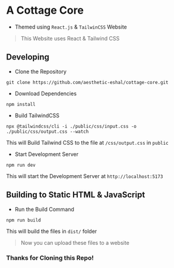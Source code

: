 # A Cottage Core

* Themed using `React.js` & `TailwinCSS` Website

> This Website uses React & Tailwind CSS

## Developing

* Clone the Repository
```
git clone https://github.com/aesthetic-eshal/cottage-core.git
```
* Download Dependencies
```
npm install
```
* Build TailwindCSS
```
npx @tailwindcss/cli -i ./public/css/input.css -o ./public/css/output.css --watch
```

This will Build Tailwind CSS to the file at `/css/output.css` in `public`

* Start Development Server

```
npm run dev
```

This will start the Development Server at `http://localhost:5173`

## Building to Static HTML & JavaScript

* Run the Build Command

```
npm run build
```

This will build the files in `dist/` folder

> Now you can upload these files to a website

### Thanks for Cloning this Repo!